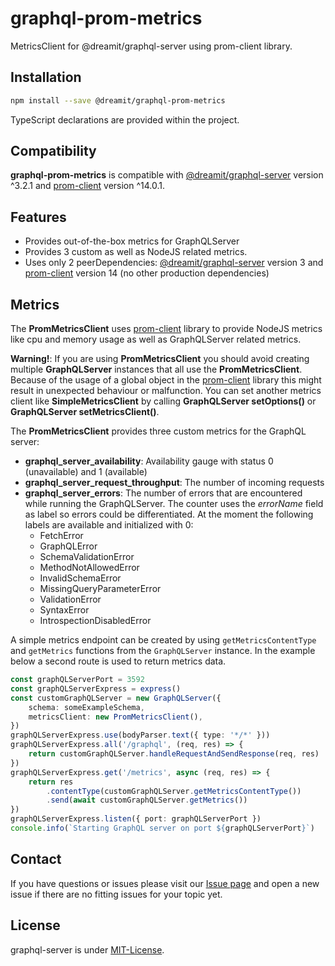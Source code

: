 # graphql-prom-metrics

MetricsClient for @dreamit/graphql-server using prom-client library.

## Installation

```sh
npm install --save @dreamit/graphql-prom-metrics
```

TypeScript declarations are provided within the project.

## Compatibility

**graphql-prom-metrics** is compatible with [@dreamit/graphql-server][1] version ^3.2.1 and [prom-client][2] version ^14.0.1.

## Features

-   Provides out-of-the-box metrics for GraphQLServer
-   Provides 3 custom as well as NodeJS related metrics.
-   Uses only 2 peerDependencies: [@dreamit/graphql-server][1] version 3 and [prom-client][2] version 14 (no other production
    dependencies)

## Metrics

The **PromMetricsClient** uses [prom-client][2] library to provide NodeJS metrics like cpu and memory usage as well as GraphQLServer related metrics.

**Warning!**:
If you are using **PromMetricsClient** you should avoid creating multiple **GraphQLServer** instances that all use the **PromMetricsClient**. Because of the usage of a global object in the [prom-client][2] library this might result in unexpected behaviour or malfunction. You can set another metrics client like **SimpleMetricsClient** by calling **GraphQLServer setOptions()** or **GraphQLServer setMetricsClient()**.

The **PromMetricsClient** provides three custom metrics for the GraphQL server:

-   **graphql_server_availability**: Availability gauge with status 0 (unavailable) and 1 (available)
-   **graphql_server_request_throughput**: The number of incoming requests
-   **graphql_server_errors**: The number of errors that are encountered while running the GraphQLServer. The counter uses
    the _errorName_ field as label so errors could be differentiated. At the moment the following labels are available and
    initialized with 0:
    -   FetchError
    -   GraphQLError
    -   SchemaValidationError
    -   MethodNotAllowedError
    -   InvalidSchemaError
    -   MissingQueryParameterError
    -   ValidationError
    -   SyntaxError
    -   IntrospectionDisabledError

A simple metrics endpoint can be created by using `getMetricsContentType` and `getMetrics` functions from
the `GraphQLServer` instance. In the example below a second route is used to return metrics data.

```typescript
const graphQLServerPort = 3592
const graphQLServerExpress = express()
const customGraphQLServer = new GraphQLServer({
    schema: someExampleSchema,
    metricsClient: new PromMetricsClient(),
})
graphQLServerExpress.use(bodyParser.text({ type: '*/*' }))
graphQLServerExpress.all('/graphql', (req, res) => {
    return customGraphQLServer.handleRequestAndSendResponse(req, res)
})
graphQLServerExpress.get('/metrics', async (req, res) => {
    return res
        .contentType(customGraphQLServer.getMetricsContentType())
        .send(await customGraphQLServer.getMetrics())
})
graphQLServerExpress.listen({ port: graphQLServerPort })
console.info(`Starting GraphQL server on port ${graphQLServerPort}`)
```

## Contact

If you have questions or issues please visit our [Issue page](https://github.com/dreamit-de/graphql-prom-metrics/issues)
and open a new issue if there are no fitting issues for your topic yet.

## License

graphql-server is under [MIT-License](./LICENSE).

[1]: https://github.com/dreamit-de/graphql-server
[2]: https://github.com/siimon/prom-client
